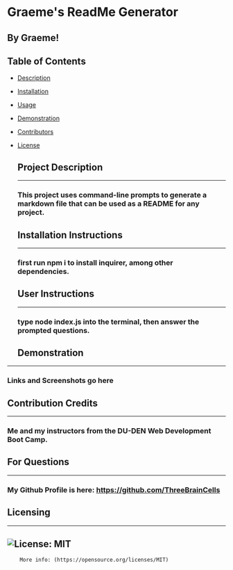 # Graeme's ReadMe Generator
  ## By Graeme!

  ## Table of Contents
- [Description](#description)
- [Installation](#installation)
- [Usage](#usage)
- [Demonstration](#demonstration)
- [Contributors](#contributors)
- [License](#license)

  <a id="description"></a>
  ## Project Description
  ---------------------------------
  ### This project uses command-line prompts to generate a markdown file that can be used as a README for any project.

  <a id="installation"></a>
  ## Installation Instructions
  -----------------
  ### first run npm i to install inquirer, among other dependencies.

  <a id="usage"></a>
  ## User Instructions
  -----------------
  ### type node index.js into the terminal, then answer the prompted questions.

  <a id="demonstration"></a>
  ## Demonstration
-----------------------------------
  ### Links and Screenshots go here

  <a id="contributors"></a>
  ## Contribution Credits
  -----------------------
  ### Me and my instructors from the DU-DEN Web Development Boot Camp.

  <a id="questions"></a>
  ## For Questions
---------------------------------
  ### My Github Profile is here: https://github.com/ThreeBrainCells
  
  <a id="license"></a>
  ## Licensing
  ----------------------------
  ## ![License: MIT](https://img.shields.io/badge/License-MIT-yellow.svg)
        More info: (https://opensource.org/licenses/MIT)
